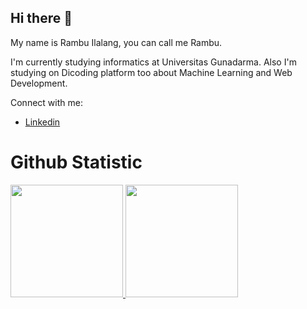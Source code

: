 ## Hi there 👋 <br>

My name is Rambu Ilalang, you can call me Rambu.

I'm currently studying informatics at Universitas Gunadarma. 
Also I'm studying on Dicoding platform too about Machine Learning and Web Development.<br>

Connect with me:<br>
* [Linkedin](https://www.linkedin.com/in/rambu-ilalang-b154b431a/)

# Github Statistic
<p align="left">
<a href="https://github.com/Rambu464">
  <img height="180em" src="https://github-readme-stats-eight-theta.vercel.app/api?username=Rambu464&show_icons=true&theme=algolia&include_all_commits=true&count_private=true"/>
  <img height="180em" src="https://github-readme-stats-eight-theta.vercel.app/api/top-langs/?username=Rambu464&layout=compact&theme=algolia"/>
</a>
</p>

